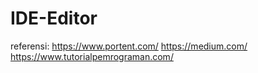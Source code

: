 # IDE-Editor


referensi:
https://www.portent.com/
https://medium.com/
https://www.tutorialpemrograman.com/
